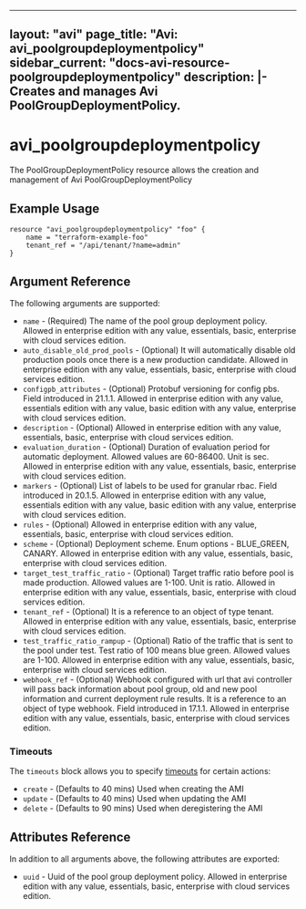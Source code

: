 <!--
    Copyright 2021 VMware, Inc.
    SPDX-License-Identifier: Mozilla Public License 2.0
-->
---
layout: "avi"
page_title: "Avi: avi_poolgroupdeploymentpolicy"
sidebar_current: "docs-avi-resource-poolgroupdeploymentpolicy"
description: |-
  Creates and manages Avi PoolGroupDeploymentPolicy.
---

# avi_poolgroupdeploymentpolicy

The PoolGroupDeploymentPolicy resource allows the creation and management of Avi PoolGroupDeploymentPolicy

## Example Usage

```hcl
resource "avi_poolgroupdeploymentpolicy" "foo" {
    name = "terraform-example-foo"
    tenant_ref = "/api/tenant/?name=admin"
}
```

## Argument Reference

The following arguments are supported:

* `name` - (Required) The name of the pool group deployment policy. Allowed in enterprise edition with any value, essentials, basic, enterprise with cloud services edition.
* `auto_disable_old_prod_pools` - (Optional) It will automatically disable old production pools once there is a new production candidate. Allowed in enterprise edition with any value, essentials, basic, enterprise with cloud services edition.
* `configpb_attributes` - (Optional) Protobuf versioning for config pbs. Field introduced in 21.1.1. Allowed in enterprise edition with any value, essentials edition with any value, basic edition with any value, enterprise with cloud services edition.
* `description` - (Optional) Allowed in enterprise edition with any value, essentials, basic, enterprise with cloud services edition.
* `evaluation_duration` - (Optional) Duration of evaluation period for automatic deployment. Allowed values are 60-86400. Unit is sec. Allowed in enterprise edition with any value, essentials, basic, enterprise with cloud services edition.
* `markers` - (Optional) List of labels to be used for granular rbac. Field introduced in 20.1.5. Allowed in enterprise edition with any value, essentials edition with any value, basic edition with any value, enterprise with cloud services edition.
* `rules` - (Optional) Allowed in enterprise edition with any value, essentials, basic, enterprise with cloud services edition.
* `scheme` - (Optional) Deployment scheme. Enum options - BLUE_GREEN, CANARY. Allowed in enterprise edition with any value, essentials, basic, enterprise with cloud services edition.
* `target_test_traffic_ratio` - (Optional) Target traffic ratio before pool is made production. Allowed values are 1-100. Unit is ratio. Allowed in enterprise edition with any value, essentials, basic, enterprise with cloud services edition.
* `tenant_ref` - (Optional) It is a reference to an object of type tenant. Allowed in enterprise edition with any value, essentials, basic, enterprise with cloud services edition.
* `test_traffic_ratio_rampup` - (Optional) Ratio of the traffic that is sent to the pool under test. Test ratio of 100 means blue green. Allowed values are 1-100. Allowed in enterprise edition with any value, essentials, basic, enterprise with cloud services edition.
* `webhook_ref` - (Optional) Webhook configured with url that avi controller will pass back information about pool group, old and new pool information and current deployment rule results. It is a reference to an object of type webhook. Field introduced in 17.1.1. Allowed in enterprise edition with any value, essentials, basic, enterprise with cloud services edition.


### Timeouts

The `timeouts` block allows you to specify [timeouts](https://www.terraform.io/docs/configuration/resources.html#timeouts) for certain actions:

* `create` - (Defaults to 40 mins) Used when creating the AMI
* `update` - (Defaults to 40 mins) Used when updating the AMI
* `delete` - (Defaults to 90 mins) Used when deregistering the AMI

## Attributes Reference

In addition to all arguments above, the following attributes are exported:

* `uuid` -  Uuid of the pool group deployment policy. Allowed in enterprise edition with any value, essentials, basic, enterprise with cloud services edition.

